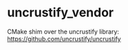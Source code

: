 # uncrustify_vendor
CMake shim over the uncrustify library: https://github.com/uncrustify/uncrustify
